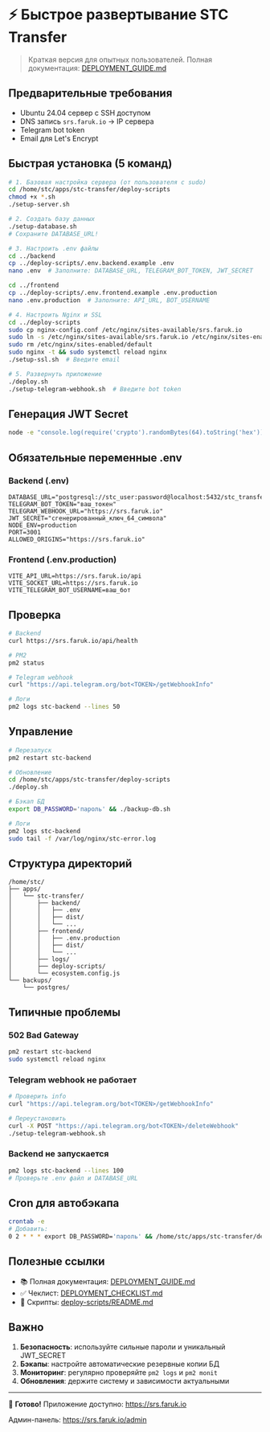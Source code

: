 # ⚡ Быстрое развертывание STC Transfer

> Краткая версия для опытных пользователей. Полная документация: [DEPLOYMENT_GUIDE.md](DEPLOYMENT_GUIDE.md)

## Предварительные требования

- Ubuntu 24.04 сервер с SSH доступом
- DNS запись `srs.faruk.io` → IP сервера
- Telegram bot token
- Email для Let's Encrypt

## Быстрая установка (5 команд)

```bash
# 1. Базовая настройка сервера (от пользователя с sudo)
cd /home/stc/apps/stc-transfer/deploy-scripts
chmod +x *.sh
./setup-server.sh

# 2. Создать базу данных
./setup-database.sh
# Сохраните DATABASE_URL!

# 3. Настроить .env файлы
cd ../backend
cp ../deploy-scripts/.env.backend.example .env
nano .env  # Заполните: DATABASE_URL, TELEGRAM_BOT_TOKEN, JWT_SECRET

cd ../frontend
cp ../deploy-scripts/.env.frontend.example .env.production
nano .env.production  # Заполните: API_URL, BOT_USERNAME

# 4. Настроить Nginx и SSL
cd ../deploy-scripts
sudo cp nginx-config.conf /etc/nginx/sites-available/srs.faruk.io
sudo ln -s /etc/nginx/sites-available/srs.faruk.io /etc/nginx/sites-enabled/
sudo rm /etc/nginx/sites-enabled/default
sudo nginx -t && sudo systemctl reload nginx
./setup-ssl.sh  # Введите email

# 5. Развернуть приложение
./deploy.sh
./setup-telegram-webhook.sh  # Введите bot token
```

## Генерация JWT Secret

```bash
node -e "console.log(require('crypto').randomBytes(64).toString('hex'))"
```

## Обязательные переменные .env

### Backend (.env)

```env
DATABASE_URL="postgresql://stc_user:password@localhost:5432/stc_transfer"
TELEGRAM_BOT_TOKEN="ваш_токен"
TELEGRAM_WEBHOOK_URL="https://srs.faruk.io"
JWT_SECRET="сгенерированный_ключ_64_символа"
NODE_ENV=production
PORT=3001
ALLOWED_ORIGINS="https://srs.faruk.io"
```

### Frontend (.env.production)

```env
VITE_API_URL=https://srs.faruk.io/api
VITE_SOCKET_URL=https://srs.faruk.io
VITE_TELEGRAM_BOT_USERNAME=ваш_бот
```

## Проверка

```bash
# Backend
curl https://srs.faruk.io/api/health

# PM2
pm2 status

# Telegram webhook
curl "https://api.telegram.org/bot<TOKEN>/getWebhookInfo"

# Логи
pm2 logs stc-backend --lines 50
```

## Управление

```bash
# Перезапуск
pm2 restart stc-backend

# Обновление
cd /home/stc/apps/stc-transfer/deploy-scripts
./deploy.sh

# Бэкап БД
export DB_PASSWORD='пароль' && ./backup-db.sh

# Логи
pm2 logs stc-backend
sudo tail -f /var/log/nginx/stc-error.log
```

## Структура директорий

```
/home/stc/
├── apps/
│   └── stc-transfer/
│       ├── backend/
│       │   ├── .env
│       │   ├── dist/
│       │   └── ...
│       ├── frontend/
│       │   ├── .env.production
│       │   ├── dist/
│       │   └── ...
│       ├── logs/
│       ├── deploy-scripts/
│       └── ecosystem.config.js
└── backups/
    └── postgres/
```

## Типичные проблемы

### 502 Bad Gateway

```bash
pm2 restart stc-backend
sudo systemctl reload nginx
```

### Telegram webhook не работает

```bash
# Проверить info
curl "https://api.telegram.org/bot<TOKEN>/getWebhookInfo"

# Переустановить
curl -X POST "https://api.telegram.org/bot<TOKEN>/deleteWebhook"
./setup-telegram-webhook.sh
```

### Backend не запускается

```bash
pm2 logs stc-backend --lines 100
# Проверьте .env файл и DATABASE_URL
```

## Cron для автобэкапа

```bash
crontab -e
# Добавить:
0 2 * * * export DB_PASSWORD='пароль' && /home/stc/apps/stc-transfer/deploy-scripts/backup-db.sh >> /home/stc/backups/backup.log 2>&1
```

## Полезные ссылки

- 📚 Полная документация: [DEPLOYMENT_GUIDE.md](DEPLOYMENT_GUIDE.md)
- ✅ Чеклист: [DEPLOYMENT_CHECKLIST.md](DEPLOYMENT_CHECKLIST.md)
- 🔧 Скрипты: [deploy-scripts/README.md](deploy-scripts/README.md)

## Важно

1. **Безопасность**: используйте сильные пароли и уникальный JWT_SECRET
2. **Бэкапы**: настройте автоматические резервные копии БД
3. **Мониторинг**: регулярно проверяйте `pm2 logs` и `pm2 monit`
4. **Обновления**: держите систему и зависимости актуальными

---

🎉 **Готово!** Приложение доступно: https://srs.faruk.io

Админ-панель: https://srs.faruk.io/admin
